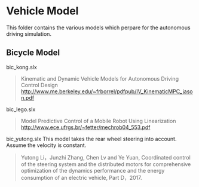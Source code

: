 # Vehicle Model
This folder contains the various models which perpare for the autonomous driving simulation.  

## Bicycle Model  
bic_kong.slx
>Kinematic and Dynamic Vehicle Models for Autonomous Driving
Control Design
>http://www.me.berkeley.edu/~frborrel/pdfpub/IV_KinematicMPC_jason.pdf

bic_lego.slx
>Model Predictive Control of a Mobile Robot Using
Linearization  
>http://www.ece.ufrgs.br/~fetter/mechrob04_553.pdf

bic_yutong.slx
This model takes the rear wheel steering into account. Assume the velocity is constant.
>Yutong Li，Junzhi Zhang, Chen Lv and Ye Yuan, Coordinated control of the steering system and the distributed motors for
comprehensive optimization of the dynamics performance and the energy
consumption of an electric vehicle, Part D，2017.

